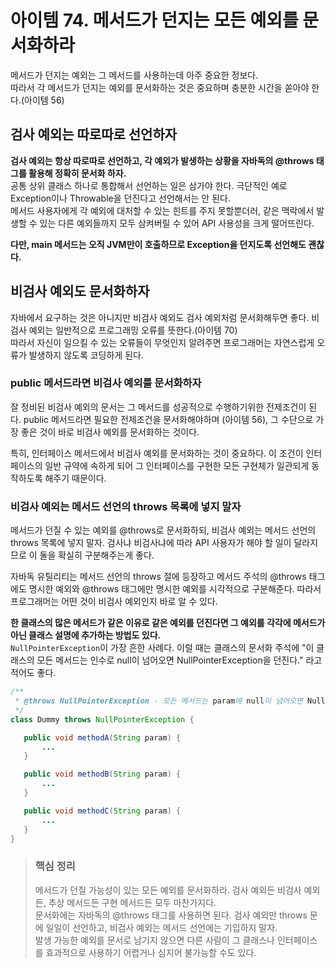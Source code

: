 # 아이템 74. 메서드가 던지는 모든 예외를 문서화하라


메서드가 던지는 예외는 그 메서드를 사용하는데 아주 중요한 정보다.  
따라서 각 메서드가 던지는 예외를 문서화하는 것은 중요하며 충분한 시간을 쏟아야 한다.(아이템 56)

## 검사 예외는 따로따로 선언하자
**검사 예외는 항상 따로따로 선언하고, 각 예외가 발생하는 상황을 자바독의 @throws 태그를 활용해 정확히 문서화 하자.**  
공통 상위 클래스 하나로 통합해서 선언하는 일은 삼가야 한다.
극단적인 예로 Exception이나 Throwable을 던진다고 선언해서는 안 된다.  
메서드 사용자에게 각 예외에 대처할 수 있는 힌트를 주지 못할뿐더러, 같은 맥락에서 발생할 수 있는 다른 예외들까지 모두 삼켜버릴 수 있어 API 사용성을 크게 떨어뜨린다.
  
**다만, main 메서드는 오직 JVM만이 호출하므로 Exception을 던지도록 선언해도 괜찮다.**

## 비검사 예외도 문서화하자
자바에서 요구하는 것은 아니지만 비검사 예외도 검사 예외처럼 문서화해두면 좋다. 
비검사 예외는 일반적으로 프로그래밍 오류를 뜻한다.(아이템 70)  
따라서 자신이 일으킬 수 있는 오류들이 무엇인지 알려주면 프로그래머는 자연스럽게 오류가 발생하지 않도록 코딩하게 된다.

### public 메서드라면 비검사 예외를 문서화하자
잘 정비된 비검사 예외의 문서는 그 메서드를 성공적으로 수행하기위한 전제조건이 된다. 
public 메서드라면 필요한 전제조건을 문서화해야하며 (아이템 56), 그 수단으로 가장 좋은 것이 바로 비검사 예외를 문서화하는 것이다.
  
특히, 인터페이스 메서드에서 비검사 예외를 문서화하는 것이 중요하다. 이 조건이 인터페이스의 일반 규약에 속하게 되어 그 인터페이스를 구현한 모든 구현체가 일관되게 동작하도록 해주기 때문이다.

### 비검사 예외는 메서드 선언의 throws 목록에 넣지 말자
메서드가 던질 수 있는 예외를 @throws로 문서화하되, 비검사 예외는 메서드 선언의 throws 목록에 넣지 말자. 
검사냐 비검사냐에 따라 API 사용자가 해야 할 일이 달라지므로 이 둘을 확실히 구분해주는게 좋다.
  
자바독 유틸리티는 메서드 선언의 throws 절에 등장하고 메서드 주석의 @throws 태그에도 명시한 예외와 @throws 태그에만 명시한 예외를 시각적으로 구분해준다. 
따라서 프로그래머는 어떤 것이 비검사 예외인지 바로 알 수 있다.

**한 클래스의 많은 메서드가 같은 이유로 같은 예외를 던진다면 그 예외를 각각에 메서드가 아닌 클래스 설명에 추가하는 방법도 있다.**  
`NullPointerException`이 가장 흔한 사례다. 이럴 때는 클래스의 문서화 주석에 "이 클래스의 모든 메서드는 인수로 null이 넘어오면 NullPointerException을 던진다." 라고 적어도 좋다.

```Java
/**
 * @throws NullPointerException - 모든 메서드는 param에 null이 넘어오면 NullPointerExcetpion을 던진다.
 */
class Dummy throws NullPointerException {

   public void methodA(String param) {
       ...
   }

   public void methodB(String param) {
       ...
   }

   public void methodC(String param) {
       ...
   }
}
```

> ### 핵심 정리
> 메서드가 던질 가능성이 있는 모든 예외를 문서화하라.
> 검사 예외든 비검사 예외든, 추상 메서드든 구현 메서드든 모두 마찬가지다.  
> 문서화에는 자바독의 @throws 태그를 사용하면 된다.
> 검사 예외만 throws 문에 일일이 선언하고, 비검사 예외는 메서드 선언에는 기입하지 말자.  
> 발생 가능한 예외를 문서로 남기지 않으면 다른 사람이 그 클래스나 인터페이스를 효과적으로 사용하기 어렵거나 심지어 불가능할 수도 있다.
